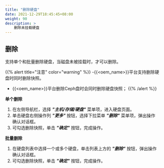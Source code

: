 ```yaml
---
title: "删除硬盘"
date: 2021-12-29T18:45:45+08:00
weight: 90
description: >
    删除未挂载硬盘
---
```


## 删除

支持单个和批量删除硬盘，当磁盘未被挂载时，才可以删除。

{{% alert title="注意" color="warning" %}}
-{{<oem_name>}}平台支持删除硬盘时同时删除快照。
- {{<oem_name>}}平台删除Ceph盘时会同时删除硬盘快照；
{{% /alert %}}

**单个删除**

1. 在左侧导航栏，选择 **_"主机/存储/硬盘"_** 菜单项，进入硬盘页面。
2. 单击硬盘右侧操作列 **_"更多"_** 按钮，选择下拉菜单 **_"删除"_** 菜单项，弹出操作确认对话框。
2. 可勾选删除快照，单击 **_"确定"_** 按钮，完成操作。

**批量删除**

1. 在硬盘列表中选择一个或多个硬盘，单击列表上方的 **_"删除"_** 按钮，弹出操作确认对话框。
2. 可勾选删除快照，单击 **_"确定"_** 按钮，完成操作。